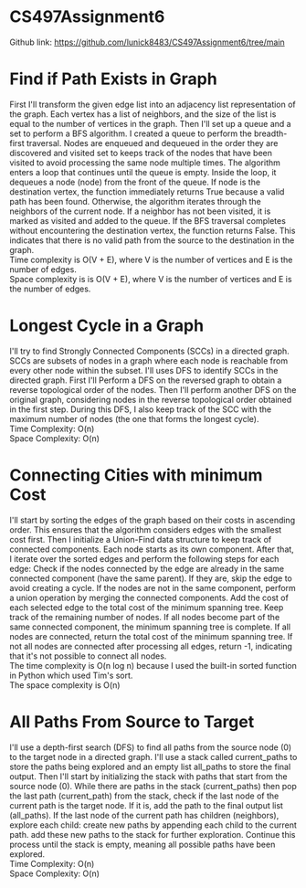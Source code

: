 # CS497Assignment6
Github link: https://github.com/lunick8483/CS497Assignment6/tree/main

# Find if Path Exists in Graph
First I'll transform the given edge list into an adjacency list representation of the graph. Each vertex has a list of neighbors, and the size of the list is equal to the number of vertices in the graph. Then I'll set up a queue and  a set to perform a BFS algorithm. I created a queue to perform the breadth-first traversal. Nodes are enqueued and dequeued in the order they are discovered  and visited set to  keeps track of the nodes that have been visited to avoid processing the same node multiple times. The algorithm enters a loop that continues until the queue is empty. Inside the loop, it dequeues a node (node) from the front of the queue. If node is the destination vertex, the function immediately returns True because a valid path has been found. Otherwise, the algorithm iterates through the neighbors of the current node. If a neighbor has not been visited, it is marked as visited and added to the queue. If the BFS traversal completes without encountering the destination vertex, the function returns False. This indicates that there is no valid path from the source to the destination in the graph. <br />
Time complexity is O(V + E), where V is the number of vertices and E is the number of edges.<br />
Space complexity is is O(V + E), where V is the number of vertices and E is the number of edges.<br />

# Longest Cycle in a Graph
I'll try to find Strongly Connected Components (SCCs) in a directed graph. SCCs are subsets of nodes in a graph where each node is reachable from every other node within the subset. I'll uses DFS to identify SCCs in the directed graph. First I'll Perform a DFS on the reversed graph to obtain a reverse topological order of the nodes. Then I'll perform another DFS on the original graph, considering nodes in the reverse topological order obtained in the first step. During this DFS, I also keep track of the SCC with the maximum number of nodes (the one that forms the longest cycle). <br />
Time Complexity: O(n)  <br />
Space Complexity: O(n)  <br />

# Connecting Cities with minimum Cost
I'll start by sorting the edges of the graph based on their costs in ascending order. This ensures that the algorithm considers edges with the smallest cost first. Then I initialize a Union-Find data structure to keep track of connected components. Each node starts as its own component. After that, I iterate over the sorted edges and perform the following steps for each edge: Check if the nodes connected by the edge are already in the same connected component (have the same parent). If they are, skip the edge to avoid creating a cycle.
If the nodes are not in the same component, perform a union operation by merging the connected components. Add the cost of each selected edge to the total cost of the minimum spanning tree. Keep track of the remaining number of nodes. If all nodes become part of the same connected component, the minimum spanning tree is complete. If all nodes are connected, return the total cost of the minimum spanning tree. If not all nodes are connected after processing all edges, return -1, indicating that it's not possible to connect all nodes. <br />
The time complexity is O(n log n) because I used the built-in sorted function in Python which used Tim's sort.<br />
The space complexity is O(n)<br />
# All Paths From Source to Target
I'll use a depth-first search (DFS) to find all paths from the source node (0) to the target node in a directed graph. I'll use a stack called current_paths to store the paths being explored and an empty list all_paths to store the final output. Then I'll start by initializing the stack with paths that start from the source node (0). While there are paths in the stack (current_paths) then pop the last path (current_path) from the stack, check if the last node of the current path is the target node. If it is, add the path to the final output list (all_paths). If the last node of the current path has children (neighbors), explore each child: create new paths by appending each child to the current path. add these new paths to the stack for further exploration. Continue this process until the stack is empty, meaning all possible paths have been explored. <br />
Time Complexity: O(n)  <br />
Space Complexity: O(n)  <br />
